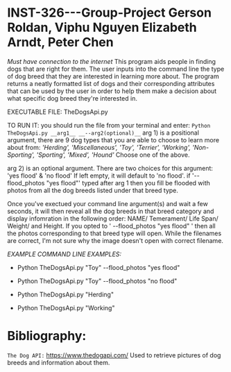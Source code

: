 # INST-326---Group-Project Gerson Roldan, Viphu Nguyen Elizabeth Arndt, Peter Chen
*Must have connection to the internet*
This program aids people in finding dogs that are right for them. The user inputs into the command line the type of dog breed that they are interested in learning more about. The program returns a neatly formatted list of dogs and their corresponding attributes that can be used by the user in order to help them make a decision about what specific dog breed they're interested in.

EXECUTABLE FILE: TheDogsApi.py

TO RUN IT: you should run the file from your terminal and enter: ```Python TheDogsApi.py __arg1__ __--arg2(optional)__```
arg 1) is a positional argument, there are 9 dog types that you are able to choose to learn more about from:
*'Herding', 'Miscellaneous', 'Toy', 'Terrier', 'Working', 'Non-Sporting', 'Sporting', 'Mixed', 'Hound'*
Choose one of the above.

arg 2) is an optional argument. There are two choices for this argument: 'yes flood' & 'no flood'
If left empty, it will default to 'no flood'.
if '--flood_photos "yes flood"' typed after arg 1 then you fill be flooded with photos from all the dog breeds listed under that breed type.

Once you've exectued your command line argument(s) and wait a few seconds, it will then reveal all the dog breeds in that breed category and display infomration in the following order: NAME/ Temerament/ Life Span/ Weight/ and Height.
If you opted to ' --flood_photos "yes flood" ' then all the photos corresponding to that breed type will open. While the filenames are correct, I'm not sure why the image doesn't open with correct filename.

*EXAMPLE COMMAND LINE EXAMPLES:*
- Python TheDogsApi.py "Toy" --flood_photos "yes flood"
- Python TheDogsApi.py "Toy" --flood_photos "no flood"

- Python TheDogsApi.py "Herding"
- Python TheDogsApi.py "Working"

# Bibliography:
```The Dog API:``` https://www.thedogapi.com/
Used to retrieve pictures of dog breeds and information about them.
